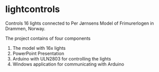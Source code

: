 # lightcontrols

Controls 16 lights connected to Per Jørnsens Model of Frimurerlogen in Drammen, Norway.

The project contains of four components
1. The model with 16x lights
2. PowerPoint Presentation
3. Arduino with ULN2803 for controlling the lights
4. Windows application for communicating with Arduino
